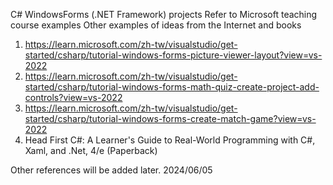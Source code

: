 C# WindowsForms (.NET Framework) projects
Refer to Microsoft teaching course examples
Other examples of ideas from the Internet and books

1. https://learn.microsoft.com/zh-tw/visualstudio/get-started/csharp/tutorial-windows-forms-picture-viewer-layout?view=vs-2022
2. https://learn.microsoft.com/zh-tw/visualstudio/get-started/csharp/tutorial-windows-forms-math-quiz-create-project-add-controls?view=vs-2022
3. https://learn.microsoft.com/zh-tw/visualstudio/get-started/csharp/tutorial-windows-forms-create-match-game?view=vs-2022
4. Head First C#: A Learner's Guide to Real-World Programming with C#, Xaml, and .Net, 4/e (Paperback)

Other references will be added later.
2024/06/05
